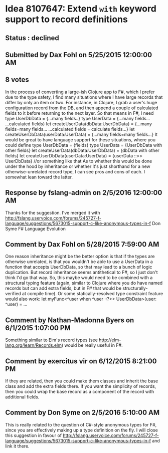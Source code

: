 # Idea 8107647: Extend `with` keyword support to record definitions #

## Status : declined

## Submitted by Dax Fohl on 5/25/2015 12:00:00 AM

## 8 votes

In the process of converting a large-ish Clojure app to F#, which I prefer due to the type safety, I find many situations where I have large records that differ by only an item or two.
For instance, in Clojure, I grab a user's huge configuration record from the DB, and then append a couple of calculated fields to it before returning to the next layer. So that means in F#, I need
type UserDbData = {...many fields..}
type UserData = {...many fields... ...calculated fields}
let createUserData(dbData:UserDbData) = {...many fields=many fields... ...calculated fields = calculate fields...}
let createUserDbData(userData:UserData) = {...many fields=many fields...}
It would be great to have language support for these situations, where you could define
type UserDbData = {fields}
type UserData = {UserDbData with other fields}
let createUserData(dbData:UserDbData) = {dbData with other fields}
let createUserDbData(userData:UserData) = {userData ::>> UserDbData} //or something like that
As to whether this would be done under the hood by inheritance or whether it's just shorthand for a new otherwise-unrelated record type, I can see pros and cons of each. I somewhat lean toward the latter.

## Response by fslang-admin on 2/5/2016 12:00:00 AM

Thanks for the suggestion. I’ve merged it with http://fslang.uservoice.com/forums/245727-f-language/suggestions/5673015-support-c-like-anonymous-types-in-f
Don Syme
F# Language Evolution


## Comment by Dax Fohl on 5/28/2015 7:59:00 AM

One reason inheritance might be the better option is that if the types are otherwise unrelated, is that you wouldn't be able to use a UserData in a function that accepts UserDbData, so that may lead to a bunch of logic duplication. But record inheritance seems antithetical to F#, so I just don't think I'd go that way.
So, this maybe would need to be combined with a structural typing feature (again, similar to Clojure where you do have named records but can add extra fields, but in F# that would be structurally-verified at compile time).
Or some statically-resolved type constraint feature would also work:
let myFunc<^user when ^user ::?>> UserDbData>(user: ^user) = ...

## Comment by Nathan-Madonna Byers on 6/1/2015 1:07:00 PM

Something similar to Elm's record types (see http://elm-lang.org/learn/Records.elm) would be really useful in F#.

## Comment by exercitus vir on 6/12/2015 8:21:00 PM

If they are related, then you could make them classes and inherit the base class and add the extra fields there. If you want the simplicity of records, then you could wrap the base record as a component of the record with additional fields.

## Comment by Don Syme on 2/5/2016 5:10:00 AM

This is really related to the question of C#-style anonymous types for F#, since you are effectively making up a type definition on the fly. I will close this suggestion in favour of http://fslang.uservoice.com/forums/245727-f-language/suggestions/5673015-support-c-like-anonymous-types-in-f and link it there.
